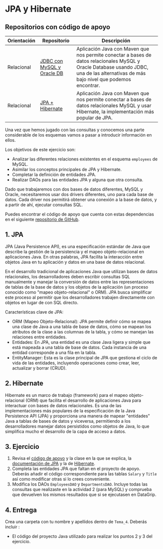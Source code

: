 JPA y Hibernate
==============================================================

## Repositorios con código de apoyo
| Orientación | Repositorio | Descripción
|--|--|--|
| Relacional | [JDBC con MySQL y Oracle DB](https://github.com/UnirCs/bbdda-jdbc) |  Aplicación Java con Maven que nos permite conectar a bases de datos relacionales MySQL y Oracle Database usando JDBC, una de las alternativas de más bajo nivel que podemos encontrar.
| Relacional | [JPA + Hibernate](https://github.com/UnirCs/bbdda-hibernate) |  Aplicación Java con Maven que nos permite conectar a bases de datos relacionales MySQL y usar Hibernate, la implementación más popular de JPA.


Una vez que hemos jugado con las consultas y conocemos una parte considerable de los esquemas vamos a pasar a introducir información en ellos.

Los objetivos de este ejercicio son:
- Analizar las diferentes relaciones existentes en el esquema ``employees`` de MySQL.
- Asimilar los conceptos principales de JPA y Hibernate.
- Completar la definición de entidades JPA.
- Realizar DAOs para las entidades JPA y alguna que otra consulta.

Dado que trabajaremos con dos bases de datos diferentes, MySQL y Oracle, necesitaremos usar dos drivers diferentes, uno para cada base de datos.
Cada driver nos permitirá obtener una conexión a la base de datos, y a partir de ahí, ejecutar consultas SQL.

Puedes encontrar el código de apoyo que cuenta con estas dependencias en el siguiente [repositorio de GitHub](https://github.com/UnirCs/bbdda-jdbc).

## 1. JPA

JPA (Java Persistence API), es una especificación estándar de Java que describe la gestión de la persistencia y el mapeo objeto-relacional en aplicaciones Java. En otras palabras, JPA facilita la interacción entre objetos Java en tu aplicación y datos en una base de datos relacional.

En el desarrollo tradicional de aplicaciones Java que utilizan bases de datos relacionales, los desarrolladores deben escribir consultas SQL manualmente y manejar la conversión de datos entre las representaciones de tablas de la base de datos y los objetos de la aplicación (un proceso conocido como "mapeo objeto-relacional" o ORM). JPA busca simplificar este proceso al permitir que los desarrolladores trabajen directamente con objetos en lugar de con SQL directo.

Características clave de JPA:
- ORM (Mapeo Objeto-Relacional): JPA permite definir cómo se mapea una clase de Java a una tabla de base de datos, cómo se mapean los atributos de la clase a las columnas de la tabla, y cómo se manejan las relaciones entre entidades.
- Entidades: En JPA, una entidad es una clase Java ligera y simple que está mapeada a una tabla de base de datos. Cada instancia de una entidad corresponde a una fila en la tabla.
- EntityManager: Esta es la clase principal de JPA que gestiona el ciclo de vida de las entidades, incluyendo operaciones como crear, leer, actualizar y borrar (CRUD).

## 2. Hibernate
Hibernate es un marco de trabajo (framework) para el mapeo objeto-relacional (ORM) que facilita el desarrollo de aplicaciones Java para interactuar con bases de datos relacionales. Es una de las implementaciones más populares de la especificación de la Java Persistence API (JPA) y proporciona una manera de mapear "entidades" Java a tablas de bases de datos y viceversa, permitiendo a los desarrolladores manejar datos persistidos como objetos de Java, lo que simplifica mucho el desarrollo de la capa de acceso a datos.

## 3. Ejercicio
1. Revisa el [código de apoyo](https://github.com/UnirCs/bbdda-hibernate) y la clase en la que se explica, la [documentación de JPA](https://jakarta.ee/specifications/persistence/3.0/) y la de [Hibernate](https://docs.jboss.org/hibernate/orm/6.3/introduction/html_single/Hibernate_Introduction.html).
2. Completa las entidades JPA que faltan en el proyecto de apoyo. Deberás añadir el código correspondiente para las tablas ``Salary`` y ``Title`` así como modificar otras si lo crees conveniente.
3. Modifica los DAOs ``EmployeesDAO`` y ``DepartmentsDAO``. Incluye todas las consultas que realizaste en la actividad 2 (para MySQL) y comprueba que devuelven los mismos resultados que si se ejecutasen en DataGrip.

## 4. Entrega

Crea una carpeta con tu nombre y apellidos dentro de ``Tema_4``. Deberás incluir :

- El código del proyecto Java utilizado para realizar los puntos 2 y 3 del ejercicio.
